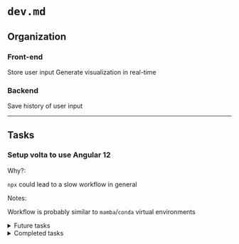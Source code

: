 # `dev.md`

## Organization

### Front-end

Store user input
Generate visualization in real-time

### Backend

Save history of user input

---

## Tasks

### Setup volta to use Angular 12

Why?:

`npx` could lead to a slow workflow in general

Notes:

Workflow is probably similar to `mamba`/`conda` virtual environments

<details>
<summary>Future tasks</summary>

### Fullpage color gradient visulization

Why?:

Simple

Still interesting

</details>

<details>
<summary>Completed tasks</summary>
</details>
